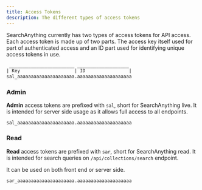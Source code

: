 ```yaml
---
title: Access Tokens
description: The different types of access tokens
---
```


SearchAnything currently has two types of access tokens for API access. Each access token is made up of two
parts. The access key itself used for part of authenticated access and an ID part used for identifying unique
access tokens in use.

```txt
 ________________________ ___________________
| Key                    | ID                |
sal_aaaaaaaaaaaaaaaaaaaaa.aaaaaaaaaaaaaaaaaaaa
```

### Admin

**Admin** access tokens are prefixed with `sal`, short for SearchAnything live. It is intended for server side usage as it allows full access to all endpoints.

`sal_aaaaaaaaaaaaaaaaaaaaa.aaaaaaaaaaaaaaaaaaaa`

### Read

**Read** access tokens are prefixed with `sar`, short for SearchAnything read. It is intended for search queries on `/api/collections/search` endpoint.

It can be used on both front end or server side.

`sar_aaaaaaaaaaaaaaaaaaaaa.aaaaaaaaaaaaaaaaaaaa`
